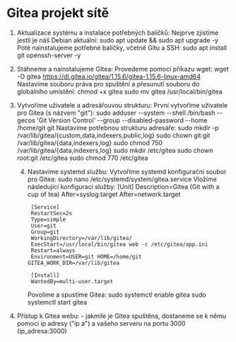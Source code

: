 # Gitea projekt sítě
1. Aktualizace systému a instalace potřebných balíčků:
     Nejprve zjistíme jestli je náš Debian aktuální:
         sudo apt update && sudo apt upgrade -y
     Poté nainstalujeme potřebné balíčky, včetně Gitu a SSH:
          sudo apt install git openssh-server -y
   
2. Stáhneme a nainstalujeme GItea:
     Provedeme pomocí příkazu wget:
           wget -O gitea https://dl.gitea.io/gitea/1.15.6/gitea-1.15.6-linux-amd64
     Nastavíme souboru práva pro spuštění a přesunutí souboru do globálního umístění:
           chmod +x gitea
           sudo mv gitea /usr/local/bin/gitea
   
3. Vytvoříme uživatele a adresářouvou strukturu:
      První vytvoříme uživatele pro Gitea (s názvem "git"):
           sudo adduser --system --shell /bin/bash --gecos 'Git Version
           Control' --group --disabled-password --home /home/git git
      Nastavíme potřebnou strukturu adresáře:
           sudo mkdir -p /var/lib/gitea/{custom,data,indexers,public,log}
           sudo chown git:git /var/lib/gitea/{data,indexers,log}
           sudo chmod 750 /var/lib/gitea/{data,indexers,log}
           sudo mkdir /etc/gitea
           sudo chown root:git /etc/gitea
           sudo chmod 770 /etc/gitea
   
   4. Nastavíme systemd službu:
      Vytvoříme systemd konfigurační soubor pro Gitea:
           sudo nano /etc/systemd/system/gitea.service
      Vložíme následující konfiguraci služby:
           [Unit]
           Description=Gitea (Git with a cup of tea)
           After=syslog.target
           After=network.target

           [Service]
           RestartSec=2s
           Type=simple
           User=git
           Group=git
           WorkingDirectory=/var/lib/gitea/
           ExecStart=/usr/local/bin/gitea web -c /etc/gitea/app.ini
           Restart=always
           Environment=USER=git HOME=/home/git GITEA_WORK_DIR=/var/lib/gitea

           [Install]
           WantedBy=multi-user.target
      
      Povolíme a spustíme Gitea:
           sudo systemctl enable gitea
           sudo systemctl start gitea

5. Přístup k Gitea webu:
        - jakmile je Gitea spuštěna, dostaneme se k němu pomocí ip adresy ("ip a") a vašeho serveru na portu 3000
                (ip_adresa:3000)
